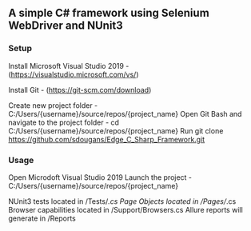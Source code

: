 ## A simple C# framework using Selenium WebDriver and NUnit3

### Setup
Install Microsoft Visual Studio 2019 - (https://visualstudio.microsoft.com/vs/)

Install Git - (https://git-scm.com/download)

Create new project folder - C:/Users/{username}/source/repos/{project_name}
Open Git Bash and navigate to the project folder - cd C:/Users/{username}/source/repos/{project_name}
Run git clone https://github.com/sdougans/Edge_C_Sharp_Framework.git


### Usage

Open Microdoft Visual Studio 2019
Launch the project - C:/Users/{username}/source/repos/{project_name}

NUnit3 tests located in /Tests/*.cs
Page Objects located in /Pages/*.cs
Browser capabilities located in /Support/Browsers.cs
Allure reports will generate in /Reports

